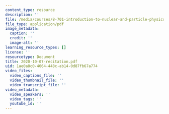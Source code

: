 ```yaml
---
content_type: resource
description: ''
file: /media/courses/8-701-introduction-to-nuclear-and-particle-physics-fall-2020/2020-10-07-recitation.pdf
file_type: application/pdf
image_metadata:
  caption: ''
  credit: ''
  image-alt: ''
learning_resource_types: []
license: ''
resourcetype: Document
title: 2020-10-07-recitation.pdf
uid: 1ae0a8c0-4064-448c-ab14-0d87fb67a774
video_files:
  video_captions_file: ''
  video_thumbnail_file: ''
  video_transcript_file: ''
video_metadata:
  video_speakers: ''
  video_tags: ''
  youtube_id: ''
---
```

